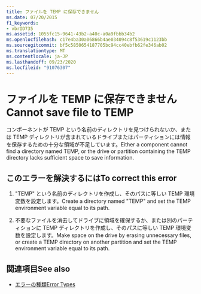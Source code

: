 ```yaml
---
title: ファイルを TEMP に保存できません
ms.date: 07/20/2015
f1_keywords:
- vbrID735
ms.assetid: 1055fc15-9641-43b2-a40c-a0a9fbbb34b2
ms.openlocfilehash: c17e4ba30a06866b4ae034094c8f53619c1123bb
ms.sourcegitcommit: bf5c5850654187705bc94cc40ebfb62fe346ab02
ms.translationtype: MT
ms.contentlocale: ja-JP
ms.lasthandoff: 09/23/2020
ms.locfileid: "91076307"
---
```

# <a name="cannot-save-file-to-temp"></a><span data-ttu-id="07a70-102">ファイルを TEMP に保存できません</span><span class="sxs-lookup"><span data-stu-id="07a70-102">Cannot save file to TEMP</span></span>

<span data-ttu-id="07a70-103">コンポーネントが TEMP という名前のディレクトリを見つけられないか、または TEMP ディレクトリが含まれているドライブまたはパーティションには情報を保存するための十分な領域が不足しています。</span><span class="sxs-lookup"><span data-stu-id="07a70-103">Either a component cannot find a directory named TEMP, or the drive or partition containing the TEMP directory lacks sufficient space to save information.</span></span>  
  
## <a name="to-correct-this-error"></a><span data-ttu-id="07a70-104">このエラーを解決するには</span><span class="sxs-lookup"><span data-stu-id="07a70-104">To correct this error</span></span>  
  
1. <span data-ttu-id="07a70-105">"TEMP" という名前のディレクトリを作成し、そのパスに等しい TEMP 環境変数を設定します。</span><span class="sxs-lookup"><span data-stu-id="07a70-105">Create a directory named "TEMP" and set the TEMP environment variable equal to its path.</span></span>  
  
2. <span data-ttu-id="07a70-106">不要なファイルを消去してドライブに領域を確保するか、または別のパーティションに TEMP ディレクトリを作成し、そのパスに等しい TEMP 環境変数を設定します。</span><span class="sxs-lookup"><span data-stu-id="07a70-106">Make space on the drive by erasing unnecessary files, or create a TEMP directory on another partition and set the TEMP environment variable equal to its path.</span></span>  
  
## <a name="see-also"></a><span data-ttu-id="07a70-107">関連項目</span><span class="sxs-lookup"><span data-stu-id="07a70-107">See also</span></span>

- [<span data-ttu-id="07a70-108">エラーの種類</span><span class="sxs-lookup"><span data-stu-id="07a70-108">Error Types</span></span>](../programming-guide/language-features/error-types.md)
